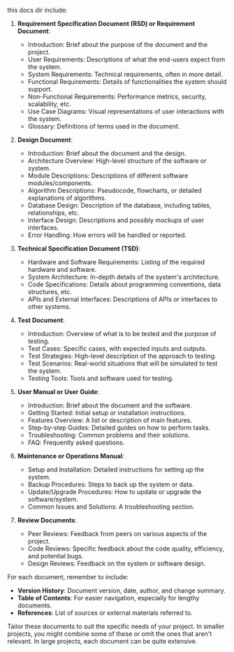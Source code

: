 this docs dir include:

1. **Requirement Specification Document (RSD) or Requirement Document**:
    - Introduction: Brief about the purpose of the document and the project.
    - User Requirements: Descriptions of what the end-users expect from the system.
    - System Requirements: Technical requirements, often in more detail.
    - Functional Requirements: Details of functionalities the system should support.
    - Non-Functional Requirements: Performance metrics, security, scalability, etc.
    - Use Case Diagrams: Visual representations of user interactions with the system.
    - Glossary: Definitions of terms used in the document.

2. **Design Document**:
    - Introduction: Brief about the document and the design.
    - Architecture Overview: High-level structure of the software or system.
    - Module Descriptions: Descriptions of different software modules/components.
    - Algorithm Descriptions: Pseudocode, flowcharts, or detailed explanations of algorithms.
    - Database Design: Description of the database, including tables, relationships, etc.
    - Interface Design: Descriptions and possibly mockups of user interfaces.
    - Error Handling: How errors will be handled or reported.

3. **Technical Specification Document (TSD)**:
    - Hardware and Software Requirements: Listing of the required hardware and software.
    - System Architecture: In-depth details of the system's architecture.
    - Code Specifications: Details about programming conventions, data structures, etc.
    - APIs and External Interfaces: Descriptions of APIs or interfaces to other systems.

4. **Test Document**:
    - Introduction: Overview of what is to be tested and the purpose of testing.
    - Test Cases: Specific cases, with expected inputs and outputs.
    - Test Strategies: High-level description of the approach to testing.
    - Test Scenarios: Real-world situations that will be simulated to test the system.
    - Testing Tools: Tools and software used for testing.

5. **User Manual or User Guide**:
    - Introduction: Brief about the document and the software.
    - Getting Started: Initial setup or installation instructions.
    - Features Overview: A list or description of main features.
    - Step-by-step Guides: Detailed guides on how to perform tasks.
    - Troubleshooting: Common problems and their solutions.
    - FAQ: Frequently asked questions.
    
6. **Maintenance or Operations Manual**:
    - Setup and Installation: Detailed instructions for setting up the system.
    - Backup Procedures: Steps to back up the system or data.
    - Update/Upgrade Procedures: How to update or upgrade the software/system.
    - Common Issues and Solutions: A troubleshooting section.
    
7. **Review Documents**:
    - Peer Reviews: Feedback from peers on various aspects of the project.
    - Code Reviews: Specific feedback about the code quality, efficiency, and potential bugs.
    - Design Reviews: Feedback on the system or software design.

For each document, remember to include:
- **Version History**: Document version, date, author, and change summary.
- **Table of Contents**: For easier navigation, especially for lengthy documents.
- **References**: List of sources or external materials referred to.

Tailor these documents to suit the specific needs of your project. In smaller projects, you might combine some of these or omit the ones that aren't relevant. In large projects, each document can be quite extensive.